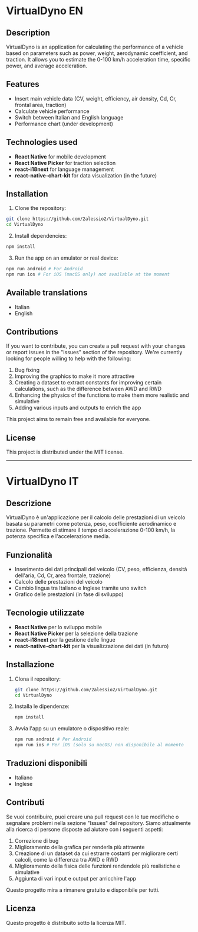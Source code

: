 
# VirtualDyno EN

## Description
VirtualDyno is an application for calculating the performance of a vehicle based on parameters such as power, weight, aerodynamic coefficient, and traction. It allows you to estimate the 0-100 km/h acceleration time, specific power, and average acceleration.

## Features
- Insert main vehicle data (CV, weight, efficiency, air density, Cd, Cr, frontal area, traction)
- Calculate vehicle performance
- Switch between Italian and English language
- Performance chart (under development)

## Technologies used
- **React Native** for mobile development
- **React Native Picker** for traction selection
- **react-i18next** for language management
- **react-native-chart-kit** for data visualization (in the future)

## Installation
1. Clone the repository:
```sh
git clone https://github.com/2alessio2/VirtualDyno.git
cd VirtualDyno
```
2. Install dependencies:
```sh
npm install
```
3. Run the app on an emulator or real device:
```sh
npm run android # For Android
npm run ios # For iOS (macOS only) not available at the moment
```

## Available translations
- Italian
- English

## Contributions
If you want to contribute, you can create a pull request with your changes or report issues in the "Issues" section of the repository. We're currently looking for people willing to help with the following:

1. Bug fixing
2. Improving the graphics to make it more attractive
3. Creating a dataset to extract constants for improving certain calculations, such as the difference between AWD and RWD
4. Enhancing the physics of the functions to make them more realistic and simulative
5. Adding various inputs and outputs to enrich the app

This project aims to remain free and available for everyone.

## License
This project is distributed under the MIT license.


_______________________________________________________________________________________________________________________________________________________________________

# VirtualDyno IT

## Descrizione
VirtualDyno è un'applicazione per il calcolo delle prestazioni di un veicolo basata su parametri come potenza, peso, coefficiente aerodinamico e trazione. Permette di stimare il tempo di accelerazione 0-100 km/h, la potenza specifica e l'accelerazione media.

## Funzionalità
- Inserimento dei dati principali del veicolo (CV, peso, efficienza, densità dell'aria, Cd, Cr, area frontale, trazione)
- Calcolo delle prestazioni del veicolo
- Cambio lingua tra Italiano e Inglese tramite uno switch
- Grafico delle prestazioni (in fase di sviluppo)

## Tecnologie utilizzate
- **React Native** per lo sviluppo mobile
- **React Native Picker** per la selezione della trazione
- **react-i18next** per la gestione delle lingue
- **react-native-chart-kit** per la visualizzazione dei dati (in futuro)

## Installazione
1. Clona il repository:
   ```sh
   git clone https://github.com/2alessio2/VirtualDyno.git
   cd VirtualDyno
   ```
2. Installa le dipendenze:
   ```sh
   npm install
   ```
3. Avvia l'app su un emulatore o dispositivo reale:
   ```sh
   npm run android # Per Android
   npm run ios # Per iOS (solo su macOS) non disponibile al momento
   ```

## Traduzioni disponibili
- Italiano
- Inglese

## Contributi
Se vuoi contribuire, puoi creare una pull request con le tue modifiche o segnalare problemi nella sezione "Issues" del repository. Siamo attualmente alla ricerca di persone disposte ad aiutare con i seguenti aspetti:

1. Correzione di bug
2. Miglioramento della grafica per renderla più attraente
3. Creazione di un dataset da cui estrarre costanti per migliorare certi calcoli, come la differenza tra AWD e RWD
4. Miglioramento della fisica delle funzioni rendendole più realistiche e simulative
5. Aggiunta di vari input e output per arricchire l'app

Questo progetto mira a rimanere gratuito e disponibile per tutti.

## Licenza
Questo progetto è distribuito sotto la licenza MIT.
